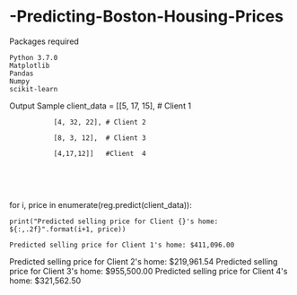 # -Predicting-Boston-Housing-Prices

Packages required

    Python 3.7.0
    Matplotlib
    Pandas
    Numpy
    scikit-learn







Output Sample
client_data = [[5, 17, 15], # Client 1

               [4, 32, 22], # Client 2

               [8, 3, 12],  # Client 3

               [4,17,12]]   #Client  4

​

​

for i, price in enumerate(reg.predict(client_data)):

    print("Predicted selling price for Client {}'s home: ${:,.2f}".format(i+1, price))
    
    Predicted selling price for Client 1's home: $411,096.00
Predicted selling price for Client 2's home: $219,961.54
Predicted selling price for Client 3's home: $955,500.00
Predicted selling price for Client 4's home: $321,562.50
    
    

                            
